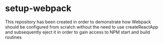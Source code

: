 # setup-webpack
This repository has been created in order to demonstrate how Webpack should be configured from scratch without the need to use createReactApp and subsequently eject it in order to gain access to NPM start and build routines

